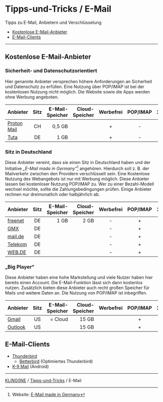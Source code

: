 # Tipps-und-Tricks / E-Mail
Tipps zu E-Mail, Anbietern und Verschlüsselung

* [Kostenlose E-Mail-Anbieter](#kostenlose-e-mail-anbieter)
* [E-Mail-Clients](#e-mail-clients)

---


## Kostenlose E-Mail-Anbieter

### Sicherheit- und Datenschutzorientiert
Hier genannte Anbieter versprechen höhere Anforderungen an Sicherheit und Datenschutz zu erfüllen. Eine Nutzung über POP/IMAP ist bei der kostenlosen Nutzung nicht möglich. Die Website sowie die Apps werden ohne Werbung angeboten.

Anbieter                                 | Sitz | E-Mail-Speicher | Cloud-Speicher | Werbefrei | POP/IMAP | 2FA
-----------------------------------------|:----:|----------------:|---------------:|:---------:|:--------:|:---:
[Proton Mail](https://proton.me/de/mail) |  CH  |          0,5 GB |                |     +     |   -      |  +
[Tuta](https://tuta.com/de)              |  DE  |            1 GB |                |     +     |   -      |  +

### Sitz in Deutschland
Diese Anbieter vereint, dass sie einen Sitz in Deutschland haben und der Initiative _„E-Mail made in Germany“_[^1] angehören. Hierdurch soll z. B. der Mailverkehr zwischen den Providern verschlüsselt sein. Eine Kostenlose Nutzung des Webangebots ist nur mit Werbung möglich. Diese Anbieter lassen bei kostenloser Nutzung POP/IMAP zu. Wer zu einer Bezahl-Modell wechsel möchte, sollte die Zahlungsbedingungen prüfen. Einige Anbieter rechnen nur dreimonatlich oder halbjährlich ab.
[^1]: Website: [E-Mail made in Germany](https://www.e-mail-made-in-germany.de/)

Anbieter                                 | Sitz | E-Mail-Speicher | Cloud-Speicher | Werbefrei | POP/IMAP | 2FA
-----------------------------------------|:----:|----------------:|---------------:|:---------:|:--------:|:----:
[freenet](https://email.freenet.de/)     | DE   |            1 GB | 2 GB           |     -     |     +    |  ?
[GMX](https://www.gmx.net/)              | DE   |                 |                |     -     |     +    |  +
[mail.de](https://mail.de/de/)           | DE   |                 |                |     -     |     +    |
[Telekom](https://www.telekom.de/e-mail) | DE   |                 |                |     -     |     +    |
[WEB.DE](https://web.de/)                | DE   |                 |                |     -     |     +    |  +

### „Big Player“
Diese Anbieter haben eine hohe Markstellung und viele Nutzer haben hier bereits einen Account. Die E-Mail-Funktion lässt sich dann kostenlos nutzen. Zusätzlich bieten diese Anbieter auch recht großen Speicher für Mails und weitere Daten an. Die Nutzung von POP/IMAP ist inbegriffen.

Anbieter       | Sitz | E-Mail-Speicher | Cloud-Speicher | Werbefrei | POP/IMAP | 2FA
:--------------|:----:|----------------:|---------------:|:---------:|:--------:|:---:
[Gmail][gml]   |  US  | = Cloud         |          15 GB |           |    +     |  +
[Outlook][oul] |  US  |                 |          15 GB |           |    +     |  +

[gml]: https://workspace.google.com/intl/de/gmail/ "Google Mail"
[oul]: https://www.microsoft.com/de-de/microsoft-365/outlook/email-and-calendar-software-microsoft-outlook "Microsoft Outlook"

## E-Mail-Clients

* [Thunderbird](https://www.thunderbird.net/de/)
  * [Betterbird](https://www.betterbird.eu/) (Optimiertes Thunderbird)
* [K-9 Mail](https://k9mail.app/) (Android)

---

[KLiNG0NE](https://github.com/KLiNG0NE) / [Tipps-und-Tricks](https://github.com/KLiNG0NE/Tipps-und-Tricks/) / E-Mail
